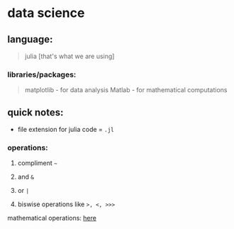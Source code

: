 # data science


## language:
> julia		[that's what we are using]


### libraries/packages:
> matplotlib	-	for data analysis
> Matlab	-	for mathematical computations


## quick notes:

* file extension for julia code = `.jl`


###	operations:

1.	compliment `~`

2.	and 	`&`

3.	or 		`|`

4.	biswise operations like `>, <, >>>`


mathematical operations: [here](https://docs.julialang.org/en/v1/manual/mathematical-operations/)

